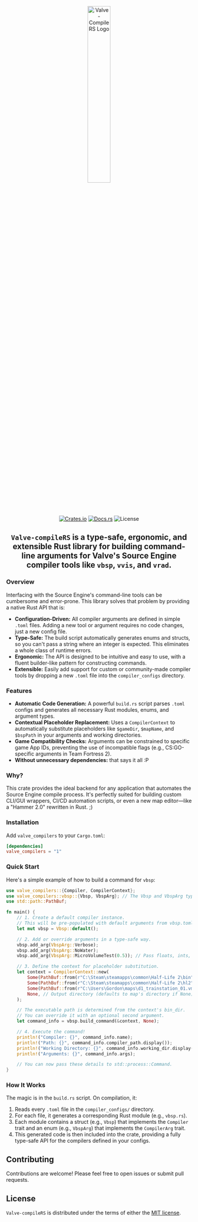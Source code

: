 <div align="center">
<img src="https://github.com/user-attachments/assets/690cc292-5c6e-4985-8f5d-e0c8c3f3cdb1" alt="Valve-CompileRS Logo" width="35%">

[![Crates.io](https://img.shields.io/crates/v/valve_compilers.svg)](https://crates.io/crates/valve_compilers)
[![Docs.rs](https://docs.rs/valve_compilers/badge.svg)](https://docs.rs/valve_compilers)
![License](https://img.shields.io/github/license/IaVashik/Valve-compileRS)

## `Valve-compileRS` is a type-safe, ergonomic, and extensible Rust library for building command-line arguments for Valve's Source Engine compiler tools like `vbsp`, `vvis`, and `vrad`.

</div>

### Overview

Interfacing with the Source Engine's command-line tools can be cumbersome and error-prone. This library solves that problem by providing a native Rust API that is:

*   **Configuration-Driven:** All compiler arguments are defined in simple `.toml` files. Adding a new tool or argument requires no code changes, just a new config file.
*   **Type-Safe:** The build script automatically generates enums and structs, so you can't pass a string where an integer is expected. This eliminates a whole class of runtime errors.
*   **Ergonomic:** The API is designed to be intuitive and easy to use, with a fluent builder-like pattern for constructing commands.
*   **Extensible:** Easily add support for custom or community-made compiler tools by dropping a new `.toml` file into the `compiler_configs` directory.

### Features

*   **Automatic Code Generation:** A powerful `build.rs` script parses `.toml` configs and generates all necessary Rust modules, enums, and argument types.
*   **Contextual Placeholder Replacement:** Uses a `CompilerContext` to automatically substitute placeholders like `$gameDir`, `$mapName`, and `$bspPath` in your arguments and working directories.
*   **Game Compatibility Checks:** Arguments can be constrained to specific game App IDs, preventing the use of incompatible flags (e.g., CS:GO-specific arguments in Team Fortress 2).
*   **Without unnecessary dependencies:** that says it all :P

### Why?

This crate provides the ideal backend for any application that automates the Source Engine compile process. It's perfectly suited for building custom CLI/GUI wrappers, CI/CD automation scripts, or even a new map editor—like a "Hammer 2.0" rewritten in Rust. ;)

### Installation

Add `valve_compilers` to your `Cargo.toml`:

```toml
[dependencies]
valve_compilers = "1"
```

### Quick Start

Here's a simple example of how to build a command for `vbsp`:

```rust
use valve_compilers::{Compiler, CompilerContext};
use valve_compilers::vbsp::{Vbsp, VbspArg}; // The Vbsp and VbspArg types are auto-generated!
use std::path::PathBuf;

fn main() {
    // 1. Create a default compiler instance.
    // This will be pre-populated with default arguments from vbsp.toml.
    let mut vbsp = Vbsp::default();

    // 2. Add or override arguments in a type-safe way.
    vbsp.add_arg(VbspArg::Verbose);
    vbsp.add_arg(VbspArg::NoWater);
    vbsp.add_arg(VbspArg::MicroVolumeTest(0.5)); // Pass floats, ints, or paths directly.

    // 3. Define the context for placeholder substitution.
    let context = CompilerContext::new(
        Some(PathBuf::from(r"C:\Steam\steamapps\common\Half-Life 2\bin")),
        Some(PathBuf::from(r"C:\Steam\steamapps\common\Half-Life 2\hl2")),
        Some(PathBuf::from(r"C:\Users\Gordon\maps\d1_trainstation_01.vmf")),
        None, // Output directory (defaults to map's directory if None)
    );

    // The executable path is determined from the context's bin_dir.
    // You can override it with an optional second argument.
    let command_info = vbsp.build_command(&context, None);

    // 4. Execute the command!
    println!("Compiler: {}", command_info.name);
    println!("Path: {}", command_info.compiler_path.display());
    println!("Working Directory: {}", command_info.working_dir.display());
    println!("Arguments: {}", command_info.args);

    // You can now pass these details to std::process::Command.
}
```

### How It Works

The magic is in the `build.rs` script. On compilation, it:
1.  Reads every `.toml` file in the `compiler_configs/` directory.
2.  For each file, it generates a corresponding Rust module (e.g., `vbsp.rs`).
3.  Each module contains a struct (e.g., `Vbsp`) that implements the `Compiler` trait and an enum (e.g., `VbspArg`) that implements the `CompilerArg` trait.
4.  This generated code is then included into the crate, providing a fully type-safe API for the compilers defined in your configs.

## Contributing

Contributions are welcome! Please feel free to open issues or submit pull requests.

## License

`Valve-compileRS` is distributed under the terms of either the [MIT license](LICENSE).